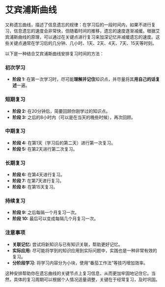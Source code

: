 # 艾宾浦斯曲线

​	又称遗忘曲线，描述了信息遗忘的规律：在学习后的一段时间内，如果不进行复习，信息遗忘的速度会非常快，但随着时间的推移，遗忘的速度逐渐减缓。根据艾宾浦斯曲线的原理，可以通过在关键点进行复习来加深记忆并减缓遗忘的速度。这些关键点通常在学习后的几分钟、几小时、1天、2天、4天、7天、15天等时刻。

以下是一种结合艾宾浦斯曲线安排复习时间的方法：

### 初次学习
- **阶段 1:** 在第一次学习时，尽可能**理解并记住**知识点，并尽量将其**用自己的话复述**一遍。

### 短期复习
- **阶段 2:** 在20分钟后，简要回顾你刚学过的知识点。
- **阶段 3:** 之后的8小时内（可以是在当天的晚些时候），再次回顾。

### 中期复习
- **阶段 4:** 在第1天（学习后的第二天）进行第一次复习。
- **阶段 5:** 在第2天进行第二次复习。

### 长期复习
- **阶段 6:** 在第4天进行复习。
- **阶段 7:** 在第7天进行复习。
- **阶段 8:** 在第15天复习。
  
### 持续复习
- **阶段 9:** 之后每隔一个月复习一次。
- **阶段 10:** 最后可以变成每隔几个月复习一次。

### 注意事项
- **关联记忆:** 尝试将新知识与已有知识关联，帮助更好记忆。
- **实际应用:** 尽可能将学到的知识应用到实际问题中，实践也是一种非常有效的复习。
- **分阶段学习:** 将学习内容分为小块，使用“番茄工作法”等技巧增加效率。

这种安排帮助你在遗忘曲线的关键节点上复习信息，从而更加牢固地记住它。当然，具体的复习周期可以根据个人情况适量调整，关键在于经常复习，及时巩固。